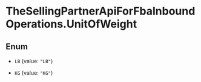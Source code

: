 # TheSellingPartnerApiForFbaInboundOperations.UnitOfWeight

## Enum


* `LB` (value: `"LB"`)

* `KG` (value: `"KG"`)


